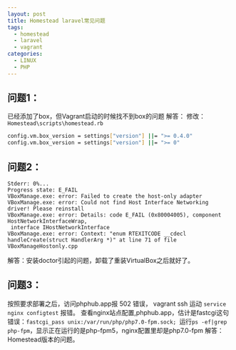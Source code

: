 ```yaml
---
layout: post
title: Homestead laravel常见问题
tags:
  - homestead
  - laravel
  - vagrant
categories:
  - LINUX
  - PHP
---
```


## 问题1：
已经添加了box，但Vagrant启动的时候找不到box的问题
解答：
修改：```Homestead\scripts\homestead.rb```
``` bash
config.vm.box_version = settings["version"] ||= ">= 0.4.0"
config.vm.box_version = settings["version"] ||= ">= 0"
```
<!--more-->
## 问题2：
```
Stderr: 0%...
Progress state: E_FAIL
VBoxManage.exe: error: Failed to create the host-only adapter
VBoxManage.exe: error: Could not find Host Interface Networking driver! Please reinstall
VBoxManage.exe: error: Details: code E_FAIL (0x80004005), component HostNetworkInterfaceWrap,
 interface IHostNetworkInterface
VBoxManage.exe: error: Context: "enum RTEXITCODE __cdecl handleCreate(struct HandlerArg *)" at line 71 of file VBoxManageHostonly.cpp
```
解答：安装doctor引起的问题，卸载了重装VirtualBox之后就好了。

## 问题3：
按照要求部署之后，访问phphub.app报 502 错误， vagrant ssh 运动 `service nginx configtest` 报错。 查看nginx站点配置,phphub.app，估计是fastcgi这句错误：`fastcgi_pass unix:/var/run/php/php7.0-fpm.sock; `运行`ps -ef|grep php-fpm`，显示正在运行的是php-fpm5，nginx配置里却是php7.0-fpm
解答：Homestead版本的问题。